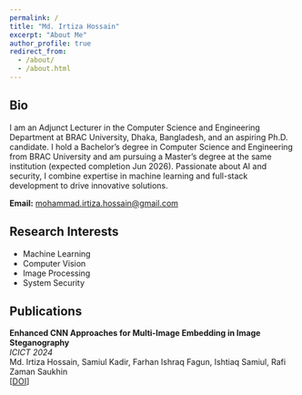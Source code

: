 ```yaml
---
permalink: /
title: "Md. Irtiza Hossain"
excerpt: "About Me"
author_profile: true
redirect_from: 
  - /about/
  - /about.html
---
```


## Bio
I am an Adjunct Lecturer in the Computer Science and Engineering Department at BRAC University, Dhaka, Bangladesh, and an aspiring Ph.D. candidate. I hold a Bachelor’s degree in Computer Science and Engineering from BRAC University and am pursuing a Master’s degree at the same institution (expected completion Jun 2026). Passionate about AI and security, I combine expertise in machine learning and full-stack development to drive innovative solutions.

**Email:** [mohammad.irtiza.hossain@gmail.com](mailto:mohammad.irtiza.hossain@gmail.com)

## Research Interests
- Machine Learning
- Computer Vision
- Image Processing
- System Security

## Publications
**Enhanced CNN Approaches for Multi-Image Embedding in Image Steganography**  
*ICICT 2024*  
Md. Irtiza Hossain, Samiul Kadir, Farhan Ishraq Fagun, Ishtiaq Samiul, Rafi Zaman Saukhin  
[[DOI](https://doi.org/10.1109/ICICT64387.2024.10839645)]